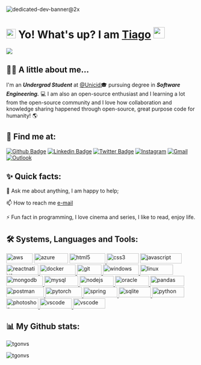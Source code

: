 ![dedicated-dev-banner@2x](https://user-images.githubusercontent.com/122758377/229693118-1c474523-f227-4448-a725-0f68ca3d0fc2.png)

<h1><img src="https://user-images.githubusercontent.com/122758377/229411937-15af6ba4-5d24-437f-a2c3-6990b6a18928.gif" width="25" height="25"> Yo! What's up? I am <a href="https://github.com/tgonvs">Tiago</a> <img src="https://user-images.githubusercontent.com/122758377/229687814-57f605ce-3d22-4048-aeec-d896095ad7c2.gif" width="30" height="30"></h1> 
<img src="https://komarev.com/ghpvc/?username=tgonvs&label=Profile&views&color=0e75b6&style=flat">

<h2>🙋‍♂️ A little about me...</h2>

I'm an ***Undergrad Student*** at [@Unicid](https://www.cruzeirodosulvirtual.com.br/)🎓 pursuing degree in ***Software Engineering.*** 💻 
I am also an open-source enthusiast and I learning a lot from the open-source community and I love how collaboration and knowledge sharing happened through open-source, great purpose code for humanity! 🌎 

<h2>🔦 Find me at:</h2>

[![Github Badge](http://img.shields.io/badge/-Github-black?style=flat&logo=github&link=https://github.com/tgonvs/)](https://github.com/tgonvs/)
[![Linkedin Badge](https://img.shields.io/badge/LinkedIn-blue?style=flat&logo=Linkedin&logoColor=white&link=https://www.linkedin.com/in/tiago-novaes-oliveira/)](https://www.linkedin.com/in/tiago-novaes-oliveira)
[![Twitter Badge](https://img.shields.io/badge/Twitter-9cf?style=flat&logo=Twitter&logoColor=white&link=https://twitter.com/tgonvs)](https://twitter.com/tgonvs)
[![Instagram](https://img.shields.io/badge/-Instagram-c13584?style=flat&labelColor=c13584&logo=instagram&logoColor=white)](https://www.instagram.com/tgonvs/)
[![Gmail](https://img.shields.io/badge/-Gmail-c14438?style=flat&logo=Gmail&logoColor=white)](mailto:droplets.colors.tn@gmail.com)
[![Outlook](https://img.shields.io/badge/-Outlook-0078D4?style=flat&logo=Microsoft-Outlook&logoColor=white)](mailto:tiago-novaes@live.com)

<h2>✨ Quick facts:</h2>

💬 Ask me about anything, I am happy to help;

📫 How to reach me [e-mail](tiago-novaes@live.com)

⚡ Fun fact in programming, I love cinema and series, I like to read, enjoy life.


<h2>🛠️ Systems, Languages and Tools:</h2>

<p> <a href="https://aws.amazon.com" target="_blank" rel="noreferrer"> <img src="https://img.shields.io/badge/AWS-232F3E.svg?style=for-the-badge&logo=Amazon-AWS&logoColor=white" alt="aws" height="27" width="70"/></a> 
 <a href="https://azure.microsoft.com/en-in/" target="_blank" rel="noreferrer"> <img src="https://img.shields.io/badge/Azure-0078D4.svg?style=for-the-badge&logo=Microsoft-Azure&logoColor=white" alt="azure" height="27" width="90"/></a> 
 <a href="https://www.w3.org/html/" target="_blank" rel="noreferrer"> <img src="https://img.shields.io/badge/HTML5-E34F26.svg?style=for-the-badge&logo=HTML5&logoColor=white" alt="html5" height="27" width="95"/> 
<a href="https://www.w3schools.com/css/" target="_blank" rel="noreferrer"> <img src="https://img.shields.io/badge/CSS3-1572B6.svg?style=for-the-badge&logo=CSS3&logoColor=white" alt="css3" height="27" width="85"/></a>
<a href="https://developer.mozilla.org/en-US/docs/Web/JavaScript" target="_blank" rel="noreferrer"> <img src="https://img.shields.io/badge/JavaScript-F7DF1E.svg?style=for-the-badge&logo=JavaScript&logoColor=black" alt="javascript" height="27" width="110"/></a>
<a href="https://reactnative.dev/" target="_blank" rel="noreferrer"> <img src="https://img.shields.io/badge/React-61DAFB.svg?style=for-the-badge&logo=React&logoColor=black" alt="reactnative" height="27" width="85"/> </a>
<a href="https://www.docker.com/" target="_blank" rel="noreferrer"> <img src="https://img.shields.io/badge/Docker-2496ED.svg?style=for-the-badge&logo=Docker&logoColor=white" alt="docker" height="27" width="95"/> </a>
<a href="https://git-scm.com/" target="_blank" rel="noreferrer"> <img src="https://img.shields.io/badge/Git-F05032.svg?style=for-the-badge&logo=Git&logoColor=white" alt="git" height="27" width="65"/> </a>
<a href="www.microsoft.com/" taget="_blank" rel="noreferrer"> <img src="https://img.shields.io/badge/Windows-0078D6.svg?style=for-the-badge&logo=Windows&logoColor=white" alt="windows" height="27" width="95" /> </a>
<a href="https://www.linux.org/" target="_blank" rel="noreferrer"> <img src="https://img.shields.io/badge/Linux-FCC624.svg?style=for-the-badge&logo=Linux&logoColor=black" alt="linux" height="27" width="87"/> </a> 
<a href="https://www.mongodb.com/" target="_blank" rel="noreferrer"> <img src="https://img.shields.io/badge/MongoDB-47A248.svg?style=for-the-badge&logo=MongoDB&logoColor=white" alt="mongodb" height="27" width="97"/> </a> 
<a href="https://www.mysql.com/" target="_blank" rel="noreferrer"> <img src="https://img.shields.io/badge/MySQL-4479A1.svg?style=for-the-badge&logo=MySQL&logoColor=white" alt="mysql" height="27" width="90"/> </a> 
<a href="https://nodejs.org" target="_blank" rel="noreferrer"> <img src="https://img.shields.io/badge/Node.js-339933.svg?style=for-the-badge&logo=nodedotjs&logoColor=white" alt="nodejs" height="27" width="90"/> </a> 
<a href="https://www.oracle.com/" target="_blank" rel="noreferrer"> <img src="https://img.shields.io/badge/Oracle-F80000.svg?style=for-the-badge&logo=Oracle&logoColor=white" alt="oracle" height="27" width="90"/> </a> 
<a href="https://pandas.pydata.org/" target="_blank" rel="noreferrer"> <img src="https://img.shields.io/badge/pandas-150458.svg?style=for-the-badge&logo=pandas&logoColor=white" alt="pandas" height="27" width="90"/> </a>
<a href="https://postman.com" target="_blank" rel="noreferrer"> <img src="https://img.shields.io/badge/Postman-FF6C37.svg?style=for-the-badge&logo=Postman&logoColor=white" alt="postman" height="27" width="100"/> </a> 
<a href="https://pytorch.org/" target="_blank" rel="noreferrer"> <img src="https://img.shields.io/badge/PyTorch-EE4C2C.svg?style=for-the-badge&logo=PyTorch&logoColor=white" alt="pytorch" height="27" width="97"/> </a>
<a href="https://spring.io/" target="_blank" rel="noreferrer"> <img src="https://img.shields.io/badge/Spring-6DB33F.svg?style=for-the-badge&logo=Spring&logoColor=white" alt="spring" height="27" width="90"/> </a> 
<a href="https://www.sqlite.org/" target="_blank" rel="noreferrer"> <img src="https://img.shields.io/badge/SQLite-003B57.svg?style=for-the-badge&logo=SQLite&logoColor=white" alt="sqlite" height="27" width="85"/> </a>
<a href="https://www.python.org/" target="_blank" rel="noreferrer"> <img src="https://img.shields.io/badge/Python-3776AB.svg?style=for-the-badge&logo=Python&logoColor=white" alt="python" height="27" width="85"/> </a>
<a href="https://www.adobe.com/" target="_blank" rel="noreferrer"> <img src="https://img.shields.io/badge/Adobe-FF0000.svg?style=for-the-badge&logo=Adobe&logoColor=white" alt="photoshop" height="27" width="85"/> </a>
<a href="https://code.visualstudio.com/" target="_blank" rel="noreferrer"> <img src="https://img.shields.io/badge/VSCODE-5C2D91.svg?style=for-the-badge&logo=Visual-Studio&logoColor=white" alt="vscode" height="27" width="85"/> </a> 
<a href="https://www.sublimetext.com/" target="_blank" rel="noreferrer"> <img src="https://img.shields.io/badge/Sublime-FF9800.svg?style=for-the-badge&logo=Sublime-Text&logoColor=white" alt="vscode" height="27" width="85"/> </a> 
 </p>

<h2>📊 My Github stats:</h2>

<p><img src="https://github-readme-stats.vercel.app/api?username=tgonvs&show_icons=true&locale=en" alt="tgonvs" /></p>

<p><img src="https://github-readme-streak-stats.herokuapp.com/?user=tgonvs&" alt="tgonvs" /></p>


